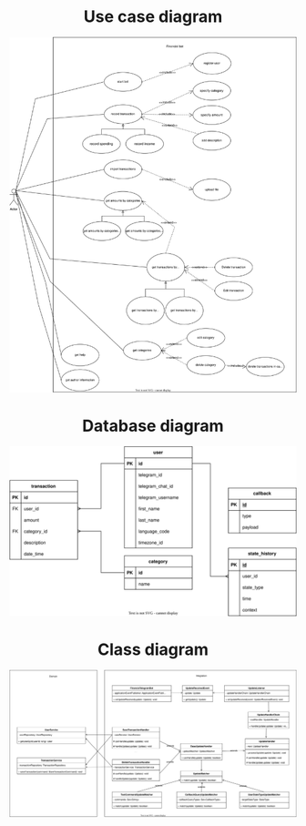 <h1 style="text-align:center">Use case diagram</h1>
<div style="text-align:center"><img src="use-case-diagram.drawio.svg" alt="use case diagram"/></div>

<h1 style="text-align:center">Database diagram</h1>
<div style="text-align:center"><img src="database-diagram.drawio.svg" alt="database diagram"/></div>

<h1 style="text-align:center">Class diagram</h1>
<div style="text-align:center"><img src="class-diagram.drawio.svg" alt="database diagram"/></div>
